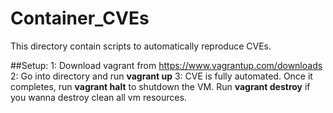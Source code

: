 # Container_CVEs

This directory contain scripts to automatically reproduce CVEs.

##Setup:
1: Download vagrant from https://www.vagrantup.com/downloads
2: Go into directory and run **vagrant up**
3: CVE is fully automated. Once it completes, run **vagrant halt** to shutdown the VM. Run **vagrant destroy** if you wanna destroy clean all vm resources. 

